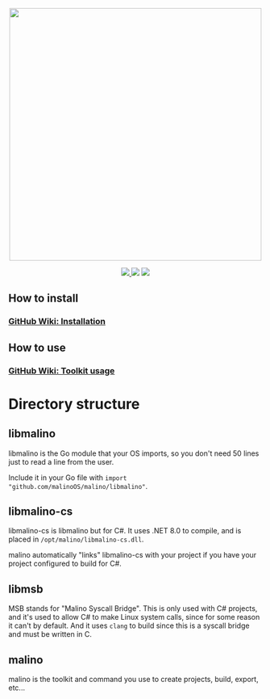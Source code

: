 <p align="center"><img src="https://winksplorer.net/malino-whitetext.png" width="500"></p>

<p align="center">
<a href="https://discord.gg/2yfxxfNT6F">
    <img src="https://img.shields.io/badge/discord-server-blue?style=for-the-badge&logo=discord">
</a>
<img src="https://img.shields.io/github/languages/code-size/malinoOS/malino?style=for-the-badge&logo=files"/>
<a href="https://github.com/malinoOS/malino/blob/master/LICENSE">
    <img src="https://img.shields.io/github/license/malinoOS/malino?style=for-the-badge&logo=gnu"/>
</a>
</p>

## How to install
### [GitHub Wiki: Installation](https://github.com/malinoOS/malino/wiki/Installation)

## How to use
### [GitHub Wiki: Toolkit usage](https://github.com/malinoOS/malino/wiki/Toolkit-usage)

# Directory structure

## libmalino
libmalino is the Go module that your OS imports, so you don't need 50 lines just to read a line from the user.

Include it in your Go file with `import "github.com/malinoOS/malino/libmalino"`.

## libmalino-cs
libmalino-cs is libmalino but for C#. It uses .NET 8.0 to compile, and is placed in `/opt/malino/libmalino-cs.dll`.

malino automatically "links" libmalino-cs with your project if you have your project configured to build for C#.

## libmsb
MSB stands for "Malino Syscall Bridge". This is only used with C# projects, and it's used to allow C# to make Linux system calls, since for some reason it can't by default. And it uses `clang` to build since this is a syscall bridge and must be written in C.

## malino
malino is the toolkit and command you use to create projects, build, export, etc...

